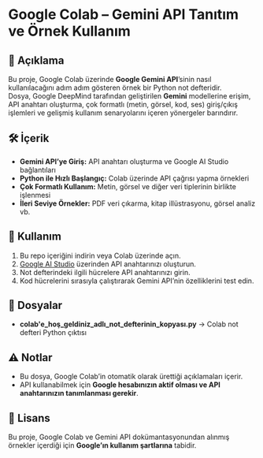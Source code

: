 # Google Colab – Gemini API Tanıtım ve Örnek Kullanım

## 📖 Açıklama
Bu proje, Google Colab üzerinde **Google Gemini API**’sinin nasıl kullanılacağını adım adım gösteren örnek bir Python not defteridir.  
Dosya, Google DeepMind tarafından geliştirilen **Gemini** modellerine erişim, API anahtarı oluşturma, çok formatlı (metin, görsel, kod, ses) giriş/çıkış işlemleri ve gelişmiş kullanım senaryolarını içeren yönergeler barındırır.

## 🛠 İçerik
- **Gemini API’ye Giriş:** API anahtarı oluşturma ve Google AI Studio bağlantıları  
- **Python ile Hızlı Başlangıç:** Colab üzerinde API çağrısı yapma örnekleri  
- **Çok Formatlı Kullanım:** Metin, görsel ve diğer veri tiplerinin birlikte işlenmesi  
- **İleri Seviye Örnekler:** PDF veri çıkarma, kitap illüstrasyonu, görsel analiz vb.

## 🚀 Kullanım
1. Bu repo içeriğini indirin veya Colab üzerinde açın.  
2. [Google AI Studio](https://aistudio.google.com/) üzerinden API anahtarınızı oluşturun.  
3. Not defterindeki ilgili hücrelere API anahtarınızı girin.  
4. Kod hücrelerini sırasıyla çalıştırarak Gemini API’nin özelliklerini test edin.

## 📂 Dosyalar
- **colab'e_hoş_geldiniz_adlı_not_defterinin_kopyası.py** → Colab not defteri Python çıktısı

## ⚠️ Notlar
- Bu dosya, Google Colab’in otomatik olarak ürettiği açıklamaları içerir.  
- API kullanabilmek için **Google hesabınızın aktif olması ve API anahtarınızın tanımlanması gerekir**.

## 📜 Lisans
Bu proje, Google Colab ve Gemini API dokümantasyonundan alınmış örnekler içerdiği için **Google’ın kullanım şartlarına** tabidir.
